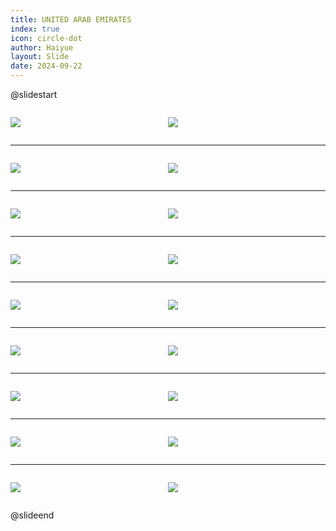```yaml
---
title: UNITED ARAB EMIRATES
index: true
icon: circle-dot
author: Haiyue
layout: Slide
date: 2024-09-22
---
```

 
@slidestart

<div style="display:flex">
<div style="flex:1">

![](https://raw.githubusercontent.com/yclord/reading/refs/heads/master/english/Level-L/UNITED%20ARAB%20EMIRATES/001.webp)
</div>
<div style="flex:1">

![](https://raw.githubusercontent.com/yclord/reading/refs/heads/master/english/Level-L/UNITED%20ARAB%20EMIRATES/002.webp)
</div>
</div>

---

<div style="display:flex">
<div style="flex:1">

![](https://raw.githubusercontent.com/yclord/reading/refs/heads/master/english/Level-L/UNITED%20ARAB%20EMIRATES/003.webp)
</div>
<div style="flex:1">

![](https://raw.githubusercontent.com/yclord/reading/refs/heads/master/english/Level-L/UNITED%20ARAB%20EMIRATES/004.webp)
</div>
</div>

---

<div style="display:flex">
<div style="flex:1">

![](https://raw.githubusercontent.com/yclord/reading/refs/heads/master/english/Level-L/UNITED%20ARAB%20EMIRATES/005.webp)
</div>
<div style="flex:1">

![](https://raw.githubusercontent.com/yclord/reading/refs/heads/master/english/Level-L/UNITED%20ARAB%20EMIRATES/006.webp)
</div>
</div>

---

<div style="display:flex">
<div style="flex:1">

![](https://raw.githubusercontent.com/yclord/reading/refs/heads/master/english/Level-L/UNITED%20ARAB%20EMIRATES/007.webp)
</div>
<div style="flex:1">

![](https://raw.githubusercontent.com/yclord/reading/refs/heads/master/english/Level-L/UNITED%20ARAB%20EMIRATES/008.webp)
</div>
</div>

---

<div style="display:flex">
<div style="flex:1">

![](https://raw.githubusercontent.com/yclord/reading/refs/heads/master/english/Level-L/UNITED%20ARAB%20EMIRATES/009.webp)
</div>
<div style="flex:1">

![](https://raw.githubusercontent.com/yclord/reading/refs/heads/master/english/Level-L/UNITED%20ARAB%20EMIRATES/010.webp)
</div>
</div>

---

<div style="display:flex">
<div style="flex:1">

![](https://raw.githubusercontent.com/yclord/reading/refs/heads/master/english/Level-L/UNITED%20ARAB%20EMIRATES/011.webp)
</div>
<div style="flex:1">

![](https://raw.githubusercontent.com/yclord/reading/refs/heads/master/english/Level-L/UNITED%20ARAB%20EMIRATES/012.webp)
</div>
</div>

---

<div style="display:flex">
<div style="flex:1">

![](https://raw.githubusercontent.com/yclord/reading/refs/heads/master/english/Level-L/UNITED%20ARAB%20EMIRATES/013.webp)
</div>
<div style="flex:1">

![](https://raw.githubusercontent.com/yclord/reading/refs/heads/master/english/Level-L/UNITED%20ARAB%20EMIRATES/014.webp)
</div>
</div>

---

<div style="display:flex">
<div style="flex:1">

![](https://raw.githubusercontent.com/yclord/reading/refs/heads/master/english/Level-L/UNITED%20ARAB%20EMIRATES/015.webp)
</div>
<div style="flex:1">

![](https://raw.githubusercontent.com/yclord/reading/refs/heads/master/english/Level-L/UNITED%20ARAB%20EMIRATES/016.webp)
</div>
</div>

---

<div style="display:flex">
<div style="flex:1">

![](https://raw.githubusercontent.com/yclord/reading/refs/heads/master/english/Level-L/UNITED%20ARAB%20EMIRATES/017.webp)
</div>
<div style="flex:1">

![](https://raw.githubusercontent.com/yclord/reading/refs/heads/master/english/Level-L/UNITED%20ARAB%20EMIRATES/018.webp)
</div>
</div>

@slideend